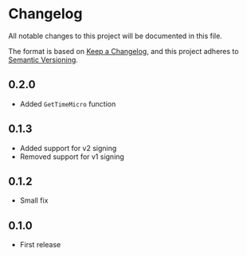 # Changelog
All notable changes to this project will be documented in this file.

The format is based on [Keep a Changelog](https://keepachangelog.com/en/1.0.0/),
and this project adheres to [Semantic Versioning](https://semver.org/spec/v2.0.0.html).

## 0.2.0
* Added `GetTimeMicro` function

## 0.1.3
* Added support for v2 signing
* Removed support for v1 signing

## 0.1.2
* Small fix

## 0.1.0
* First release
